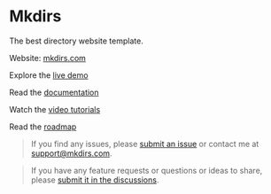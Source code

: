 # Mkdirs

The best directory website template.

Website: [mkdirs.com](https://mkdirs.com)

Explore the [live demo](https://demo.mkdirs.com)

Read the [documentation](https://docs.mkdirs.com)

Watch the [video tutorials](https://www.youtube.com/@MkdirsHQ)

Read the [roadmap](https://github.com/MkdirsHQ/mkdirs-template/issues/10)

> If you find any issues, please [submit an issue](https://github.com/MkdirsHQ/mkdirs-template/issues/new) or contact me at [support@mkdirs.com](mailto:support@mkdirs.com).

> If you have any feature requests or questions or ideas to share, please [submit it in the discussions](https://github.com/MkdirsHQ/mkdirs-template/discussions).
